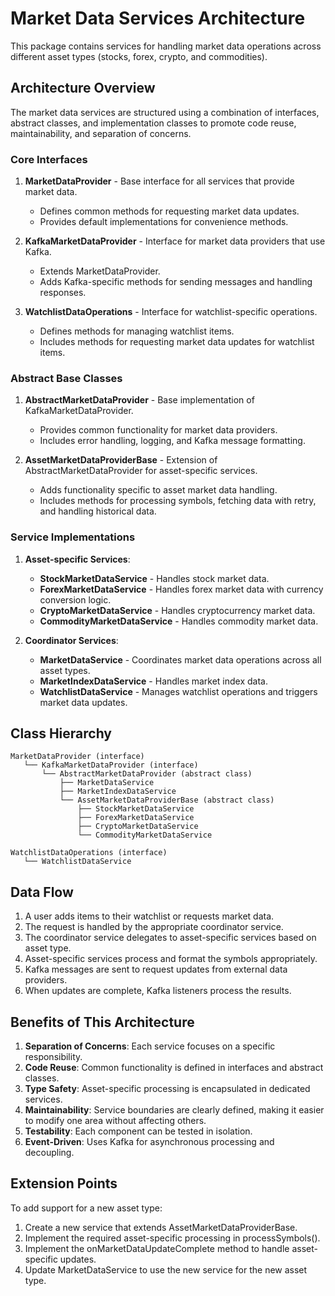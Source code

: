 # Market Data Services Architecture

This package contains services for handling market data operations across different asset types (stocks, forex, crypto, and commodities).

## Architecture Overview

The market data services are structured using a combination of interfaces, abstract classes, and implementation classes to promote code reuse, maintainability, and separation of concerns.

### Core Interfaces

1. **MarketDataProvider** - Base interface for all services that provide market data.
   - Defines common methods for requesting market data updates.
   - Provides default implementations for convenience methods.

2. **KafkaMarketDataProvider** - Interface for market data providers that use Kafka.
   - Extends MarketDataProvider.
   - Adds Kafka-specific methods for sending messages and handling responses.

3. **WatchlistDataOperations** - Interface for watchlist-specific operations.
   - Defines methods for managing watchlist items.
   - Includes methods for requesting market data updates for watchlist items.

### Abstract Base Classes

1. **AbstractMarketDataProvider** - Base implementation of KafkaMarketDataProvider.
   - Provides common functionality for market data providers.
   - Includes error handling, logging, and Kafka message formatting.

2. **AssetMarketDataProviderBase** - Extension of AbstractMarketDataProvider for asset-specific services.
   - Adds functionality specific to asset market data handling.
   - Includes methods for processing symbols, fetching data with retry, and handling historical data.

### Service Implementations

1. **Asset-specific Services**:
   - **StockMarketDataService** - Handles stock market data.
   - **ForexMarketDataService** - Handles forex market data with currency conversion logic.
   - **CryptoMarketDataService** - Handles cryptocurrency market data.
   - **CommodityMarketDataService** - Handles commodity market data.

2. **Coordinator Services**:
   - **MarketDataService** - Coordinates market data operations across all asset types.
   - **MarketIndexDataService** - Handles market index data.
   - **WatchlistDataService** - Manages watchlist operations and triggers market data updates.

## Class Hierarchy

```
MarketDataProvider (interface)
   └── KafkaMarketDataProvider (interface)
       └── AbstractMarketDataProvider (abstract class)
           ├── MarketDataService
           ├── MarketIndexDataService
           └── AssetMarketDataProviderBase (abstract class)
               ├── StockMarketDataService
               ├── ForexMarketDataService
               ├── CryptoMarketDataService
               └── CommodityMarketDataService

WatchlistDataOperations (interface)
   └── WatchlistDataService
```

## Data Flow

1. A user adds items to their watchlist or requests market data.
2. The request is handled by the appropriate coordinator service.
3. The coordinator service delegates to asset-specific services based on asset type.
4. Asset-specific services process and format the symbols appropriately.
5. Kafka messages are sent to request updates from external data providers.
6. When updates are complete, Kafka listeners process the results.

## Benefits of This Architecture

1. **Separation of Concerns**: Each service focuses on a specific responsibility.
2. **Code Reuse**: Common functionality is defined in interfaces and abstract classes.
3. **Type Safety**: Asset-specific processing is encapsulated in dedicated services.
4. **Maintainability**: Service boundaries are clearly defined, making it easier to modify one area without affecting others.
5. **Testability**: Each component can be tested in isolation.
6. **Event-Driven**: Uses Kafka for asynchronous processing and decoupling.

## Extension Points

To add support for a new asset type:
1. Create a new service that extends AssetMarketDataProviderBase.
2. Implement the required asset-specific processing in processSymbols().
3. Implement the onMarketDataUpdateComplete method to handle asset-specific updates.
4. Update MarketDataService to use the new service for the new asset type. 